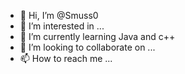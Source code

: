 - 👋 Hi, I’m @Smuss0
- 👀 I’m interested in ...
- 🌱 I’m currently learning Java and c++
- 💞️ I’m looking to collaborate on ...
- 📫 How to reach me ...

<!---
Smuss0/Smuss0 is a ✨ special ✨ repository because its `README.md` (this file) appears on your GitHub profile.
You can click the Preview link to take a look at your changes.
--->
